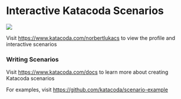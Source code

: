 # Interactive Katacoda Scenarios

[![](http://shields.katacoda.com/katacoda/norbertlukacs/count.svg)](https://www.katacoda.com/norbertlukacs "Get your profile on Katacoda.com")

Visit https://www.katacoda.com/norbertlukacs to view the profile and interactive scenarios

### Writing Scenarios
Visit https://www.katacoda.com/docs to learn more about creating Katacoda scenarios

For examples, visit https://github.com/katacoda/scenario-example
